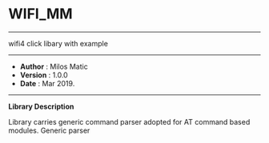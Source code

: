 
# WIFI_MM
---
wifi4 click libary with example

---

- **Author**    : Milos Matic
- **Version**   : 1.0.0
- **Date**      : Mar 2019.

---
**Library Description**

Library carries generic command parser adopted for AT command based modules. 
Generic parser 


